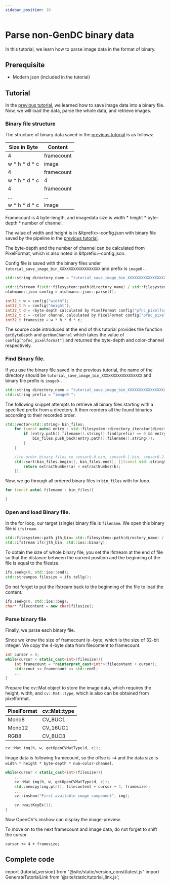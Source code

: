 ```yaml
---
sidebar_position: 10
---
```


# Parse non-GenDC binary data

In this tutorial, we learn how to parse image data in the format of binary.

## Prerequisite
 
* Modern json (included in the tutorial) 

## Tutorial

In the [previous tutorial](save-image-bin), we learned how to save image data into a binary file. Now, we will load the data, parse the whole data, and retrieve images.

### Binary file structure 

The structure of binary data saved in the [previous tutorial](save-image-bin) is as follows:

| Size in Byte  | Content    |
|---------------|------------|
| 4                | framecount |
| w \* h \* d \* c | image      |
| 4                | framecount |
| w \* h \* d \* c | 4          |
| 4                | framecount |
| ...              | ...        |
| w \* h \* d \* c | image      |

Framecount is 4 byte-length, and imagedata size is width * height * byte-depth * number of channel.

The value of width and height is in &ltprefix>-config.json with binary file saved by the pipeline in the [previous tutorial](save-image-bin).

The byte-depth and the number of channel can be calculated from PixelFormat, which is also noted in &ltprefix>-config.json.

Config file is saved with the binary files under `tutorial_save_image_bin_XXXXXXXXXXXXXXXXXX` and prefix is `image0-`.

```c++
std::string directory_name = "tutorial_save_image_bin_XXXXXXXXXXXXXXXXXX";

std::ifstream f(std::filesystem::path(directory_name) / std::filesystem::path(prefix+"config.json"));
nlohmann::json config = nlohmann::json::parse(f);

int32_t w = config["width"];
int32_t h = config["height"];
int32_t d = <byte-depth calculated by PixelFormat config["pfnc_pixelformat"]>; e.g. if Mono12 then 2
int32_t c = <color channel calculated by PixelFormat config["pfnc_pixelformat"]>; e.g. if Mono12 then 1
int32_t framesize = w * h * d * c;
```

The source code introduced at the end of this tutorial provides the function `getByteDepth` and `getNumChannel` which takes the value of `config["pfnc_pixelformat"]` and returned the byte-depth and color-channel respectively.


### Find Binary file.   

If you use the binary file saved in the previous tutorial, the name of the directory should be `tutorial_save_image_bin_XXXXXXXXXXXXXXXXXX` and binary file prefix is `image0-`.

```c++
std::string directory_name = "tutorial_save_image_bin_XXXXXXXXXXXXXXXXXX";
std::string prefix = "image0-";
```

The following snippet attempts to retrieve all binary files starting with a specified prefix from a directory. It then reorders all the found binaries according to their recorded order.

```c++
std::vector<std::string> bin_files;
    for (const auto& entry : std::filesystem::directory_iterator(directory_name)) {
        if (entry.path().filename().string().find(prefix) == 0 && entry.is_regular_file() && entry.path().extension() == ".bin") {
            bin_files.push_back(entry.path().filename().string());
        }
    }

    //re-order binary files to sensor0-0.bin, sensor0-1.bin, sensor0-2.bin...
    std::sort(bin_files.begin(), bin_files.end(), [](const std::string& a, const std::string& b) {
        return extractNumber(a) < extractNumber(b);
    });
```

Now, we go through all ordered binary files in `bin_files` with for loop.

```c++
for (const auto& filename : bin_files){

}
```

### Open and load Binary file.  

In the for loop, our target (single) binary file is `filename`. We open this binary file is `ifstream`.

```c++
std::filesystem::path jth_bin= std::filesystem::path(directory_name) / std::filesystem::path(filename);
std::ifstream ifs(jth_bin, std::ios::binary);
```

To obtain the size of whole binary file, you set the ifstream at the end of file so that the distance between the current position and the beginning of the file is equal to the filesize. 

```c++
ifs.seekg(0, std::ios::end);
std::streampos filesize = ifs.tellg();
```

Do not forget to put the ifstream back to the beginning of the file to load the content.

```c++
ifs.seekg(0, std::ios::beg);
char* filecontent = new char[filesize];
```

### Parse binary file

Finally, we parse each binary file.

Since we know the size of framecount is -byte, which is the size of 32-bit integer. We copy the 4-byte data from filecontent to framecount.

```c++
int cursor = 0;
while(cursor < static_cast<int>(filesize)){
    int framecount = *reinterpret_cast<int*>(filecontent + cursor);
    std::cout << framecount << std::endl;
    ...
}
```

Prepare the cv::Mat object to store the image data, which requires the height, width, and `cv::Mat::type`, which is also can be obtained from pixelformat.

| PixelFormat | cv::Mat::type |
|-------------|---------------|
| Mono8       | CV_8UC1       |
| Mono12      | CV_16UC1      |
| RGB8        | CV_8UC3       |


```c++
cv::Mat img(h, w, getOpenCVMatType(d, c));
```

Image data is following framecount, so the offse is `+4` and the data size is `width * height * byte-depth * num-color-channel`.

```c++
while(cursor < static_cast<int>(filesize)){
    ...
    cv::Mat img(h, w, getOpenCVMatType(d, c));
    std::memcpy(img.ptr(), filecontent + cursor + 4, framesize);
    ...
    cv::imshow("First available image component", img);

    cv::waitKeyEx(1);
}
```

Now OpenCV's imshow can display the image-preview.

To move on to the next framecount and image data, do not forget to shift the cursor.

```
cursor += 4 + framesize;
```


## Complete code

import {tutorial_version} from "@site/static/version_const/latest.js"
import GenerateTutorialLink from '@site/static/tutorial_link.js';

<GenerateTutorialLink language="cpp" tag={tutorial_version} tutorialfile="tutorial5_parse_image_bin_data" />
